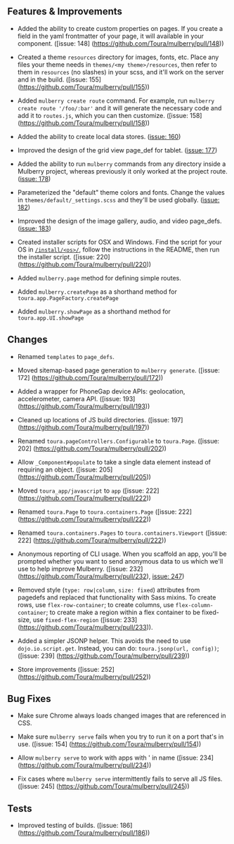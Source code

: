 ## Features & Improvements
* Added the ability to create custom properties on pages. If you create a field in the yaml frontmatter of your page, it will available in your component. ([issue: 148]
(https://github.com/Toura/mulberry/pull/148))

* Created a theme `resources` directory for images, fonts, etc. Place any files your theme needs in `themes/<my theme>/resources`, then refer to them in `resources` (no slashes) in your scss, and it'll work on the server and in the build. ([issue: 155]
(https://github.com/Toura/mulberry/pull/155))

* Added `mulberry create route` command. For example, run `mulberry create route '/foo/:bar'` and it will generate the necessary code and add it to `routes.js`, which you can then customize. ([issue: 158]
(https://github.com/Toura/mulberry/pull/158))

* Added the ability to create local data stores. ([issue: 160](https://github.com/Toura/mulberry/pull/160))

* Improved the design of the grid view page_def for tablet. ([issue: 177](https://github.com/Toura/mulberry/pull/177))

* Added the ability to run `mulberry` commands from any directory inside a Mulberry project, whereas previously it only worked at the project route. ([issue: 178](https://github.com/Toura/mulberry/pull/178))

* Parameterized the "default" theme colors and fonts. Change the values in `themes/default/_settings.scss` and they'll be used globally. ([issue: 182](https://github.com/Toura/mulberry/pull/182))

* Improved the design of the image gallery, audio, and video page_defs. ([issue: 183](https://github.com/Toura/mulberry/pull/183))

* Created installer scripts for OSX and Windows. Find the script for your OS in [`/install/<os>/`](https://github.com/Toura/mulberry/tree/master/install), follow the instructions in the README, then run the installer script.
([issue: 220]
(https://github.com/Toura/mulberry/pull/220))

* Added `mulberry.page` method for defining simple routes.

* Added `mulberry.createPage` as a shorthand method for `toura.app.PageFactory.createPage`

* Added `mulberry.showPage` as a shorthand method for `toura.app.UI.showPage`

## Changes
* Renamed `templates` to `page_defs`.

* Moved sitemap-based page generation to `mulberry generate`.
([issue: 172]
(https://github.com/Toura/mulberry/pull/172))

* Added a wrapper for PhoneGap device APIs: geolocation, accelerometer, camera API.
([issue: 193]
(https://github.com/Toura/mulberry/pull/193))

* Cleaned up locations of JS build directories.
([issue: 197]
(https://github.com/Toura/mulberry/pull/197))

* Renamed `toura.pageControllers.Configurable` to `toura.Page`.
([issue: 202]
(https://github.com/Toura/mulberry/pull/202))

* Allow `_Component#populate` to take a single data element instead of requiring an object.
([issue: 205]
(https://github.com/Toura/mulberry/pull/205))

* Moved `toura_app/javascript` to `app`
([issue: 222]
(https://github.com/Toura/mulberry/pull/222))

* Renamed `toura.Page` to `toura.containers.Page`
([issue: 222]
(https://github.com/Toura/mulberry/pull/222))

* Renamed `toura.containers.Pages` to `toura.containers.Viewport`
([issue: 222]
(https://github.com/Toura/mulberry/pull/222))

* Anonymous reporting of CLI usage. When you scaffold an app, you'll be prompted whether you want to send anonymous data to us which we'll use to help improve Mulberry. ([issue: 232]
(https://github.com/Toura/mulberry/pull/232), [issue: 247](https://github.com/Toura/mulberry/pull/247))

* Removed style (`type: row|column`, `size: fixed`) attributes from pagedefs and replaced that functionality with Sass mixins. To create rows, use `flex-row-container`; to create columns, use `flex-column-container`; to create make a region within a flex container to be fixed-size, use `fixed-flex-region` ([issue: 233]
(https://github.com/Toura/mulberry/pull/233)). 

* Added a simpler JSONP helper. This avoids the need to use `dojo.io.script.get`. Instead, you can do: `toura.jsonp(url, config))`;
([issue: 239]
(https://github.com/Toura/mulberry/pull/239))

* Store improvements
([issue: 252]
(https://github.com/Toura/mulberry/pull/252))


## Bug Fixes
* Make sure Chrome always loads changed images that are referenced in CSS. 

* Make sure `mulberry serve` fails when you try to run it on a port that's in use.
([issue: 154]
(https://github.com/Toura/mulberry/pull/154))

* Allow `mulberry serve` to work with apps with ' in name
([issue: 234]
(https://github.com/Toura/mulberry/pull/234))

* Fix cases where `mulberry serve` intermittently fails to serve all JS files.
([issue: 245]
(https://github.com/Toura/mulberry/pull/245))

## Tests
* Improved testing of builds.
([issue: 186]
(https://github.com/Toura/mulberry/pull/186))

